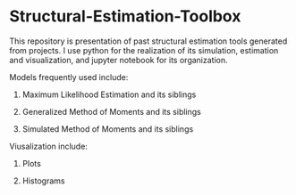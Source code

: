 # Structural-Estimation-Toolbox
This repository is presentation of past structural estimation tools generated from projects. 
I use python for the realization of its simulation, estimation and visualization, and jupyter notebook for its organization. 

Models frequently used include:

1. Maximum Likelihood Estimation and its siblings

2. Generalized Method of Moments and its siblings

3. Simulated Method of Moments and its siblings

Viusalization include:

1. Plots

2. Histograms
